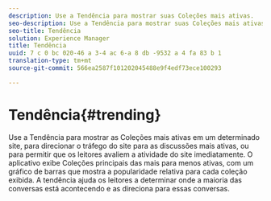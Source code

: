 ```yaml
---
description: Use a Tendência para mostrar suas Coleções mais ativas.
seo-description: Use a Tendência para mostrar suas Coleções mais ativas.
seo-title: Tendência
solution: Experience Manager
title: Tendência
uuid: 7 c 0 bc 020-46 a 3-4 ac 6-a 8 db -9532 a 4 fa 83 b 1
translation-type: tm+mt
source-git-commit: 566ea2587f101202045488e9f4edf73ece100293

---
```



# Tendência{#trending}

Use a Tendência para mostrar as Coleções mais ativas em um determinado site, para direcionar o tráfego do site para as discussões mais ativas, ou para permitir que os leitores avaliem a atividade do site imediatamente. O aplicativo exibe Coleções principais das mais para menos ativas, com um gráfico de barras que mostra a popularidade relativa para cada coleção exibida. A tendência ajuda os leitores a determinar onde a maioria das conversas está acontecendo e as direciona para essas conversas.

